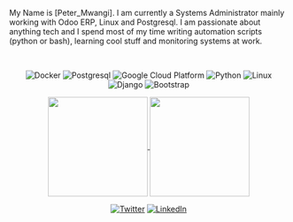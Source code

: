 
My Name is [Peter_Mwangi]. I am currently a Systems Administrator mainly working with Odoo ERP, Linux and Postgresql.
I am passionate about anything tech and I spend most of my time writing automation scripts (python or bash), learning cool stuff and monitoring systems at work.

<br/>

<div align="center">
<p>
  <img alt="Docker" src="https://img.shields.io/badge/-Docker-46a2f1?style=flat-square&logo=docker&logoColor=white" />
  <img alt="Postgresql" src="https://img.shields.io/badge/PostgreSQL-316192?style=for-the-badge&logo=postgresql&logoColor=white" />
  <img alt="Google Cloud Platform" src="https://img.shields.io/badge/Google_Cloud-4285F4?style=for-the-badge&logo=google-cloud&logoColor=white" />
  <img alt="Python" src="https://img.shields.io/badge/Python-3776AB?style=for-the-badge&logo=python&logoColor=white" />
  <img alt="Linux" src="https://img.shields.io/badge/Ubuntu-E95420?style=for-the-badge&logo=ubuntu&logoColor=white" />
  <img alt="Django" src="https://img.shields.io/badge/Django-092E20?style=for-the-badge&logo=django&logoColor=white" />
  <img alt="Bootstrap" src="https://img.shields.io/badge/Bootstrap-563D7C?style=for-the-badge&logo=bootstrap&logoColor=white" />
</p>

<a href="https://github.com/anuraghazra/github-readme-stats">
  <img height="180px" align="center" src="https://github-readme-stats.vercel.app/api?username=mwass&show_icons=true&theme=jolly&layout=compact" />
</a>
<a href="https://github.com/anuraghazra/convoychat">
  <img height="180px" align="center" src="https://github-readme-stats.vercel.app/api/top-langs/?username=mwass&langs_count=8&theme=jolly&layout=compact" />
</a>

<p> 
  <a href="https://twitter.com/mwanginjorogej" target="_blank"><img alt="Twitter" src="https://img.shields.io/badge/twitter-%231DA1F2.svg?&style=for-the-badge&logo=twitter&logoColor=white" /></a> 
  <a href="https://www.linkedin.com/in/petermwanginjoroge" target="_blank"><img alt="LinkedIn" src="https://img.shields.io/badge/linkedin-%230077B5.svg?&style=for-the-badge&logo=linkedin&logoColor=white" /></a> 
</p>
</div>
